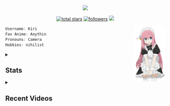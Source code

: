 <div align="center">
    <img src="https://readme-typing-svg.demolab.com/?lines=Welcome+to+My+Profile!&font=Fira+Code&center=true&width=440&height=45&color=fff&vCenter=true&pause=1000&size=22" />
</div>

<p align="center">
  <a href="https://github.com/kirixen?tab=repositories&sort=stargazers">
    <img alt="total stars" title="Total stars on GitHub" src="https://custom-icon-badges.demolab.com/github/stars/kirixen?color=1C8C8C&style=for-the-badge&labelColor=555&logo=star"/></a>
  <a href="https://github.com/kirixen?tab=followers">
    <img alt="followers" title="Follow me on Github" src="https://custom-icon-badges.demolab.com/github/followers/kirixen?color=1C8C8C&labelColor=555&style=for-the-badge&logo=person-add&label=Follow&logoColor=white"/></a>
  <a href="https://github.com/kirixen">
            <img draggable="false"style="witdh:119xp;height:20xp;" src="https://komarev.com/ghpvc/?username=Kirixen&style=for-the-badge&color=1C8C8C"></a>
</p>

<img align="right" src="https://raw.githubusercontent.com/KirixenYT/KirixenYT/main/bocchi.png" width="100px"/> 

```csharp
Username: Kiri
Fav Anime: Anythin
Pronouns: Camera
Hobbies: nihilist
```


<details> 
  <summary><h2> Stats </h2></summary>
<h2 align = "center"> Stats </h2>
<div> 
<p align = "center">
    <a href="https://github-readme-stats.vercel.app">
        <img width="49%" alt="Stats" src="https://github-readme-stats.vercel.app/api?username=KiriXen&count_private=true&theme=neon&show_icons=true\&show=reviews,prs_merged,prs_merged_percentage\&rank_icon=github&hide_border=false"/>
    </a>
    <hr>
    <a href="https://github.com/ryo-ma/github-profile-trophy">
        <img width="150%" align="left"alt="Trophy" src="https://github-profile-trophy.vercel.app/?username=KiriXen&theme=radical&row=1&column=8"/>
    </a>
</p>
</div>
</details>


<details>
  <summary><h2>Recent Videos</h2></summary>

  <!-- BEGIN YOUTUBE-CARDS -->
  <!-- END YOUTUBE-CARDS -->

</details>
